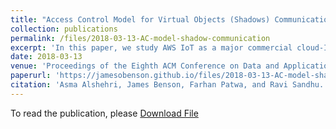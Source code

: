 ```yaml
---
title: "Access Control Model for Virtual Objects (Shadows) Communication for AWS Internet of Things"
collection: publications
permalink: /files/2018-03-13-AC-model-shadow-communication
excerpt: 'In this paper, we study AWS IoT as a major commercial cloud-IoT platform and investigate its suitability for implementing the afore-mentioned academic models of ACO and VO communication control. While AWS IoT has a notion of digital shadows closely analogous to VOs, it lacks explicit capability for VO communication and thereby for VO communication control. Thus there is a significant mismatch between AWS IoT and these academic models. The principal contribution of this paper is to reconcile this mismatch by showing how to use the mechanisms of AWS IoT to effectively implement VO communication models. To this end, we develop an access control model for virtual objects (shadows) communication in AWS IoT called AWS-IoT-ACMVO. We develop a proof-of-concept implementation of the speeding cars use case in AWS IoT under guidance of this model, and provide selected performance measurements. We conclude with a discussion of possible alternate implementations of this use case in AWS IoT.'
date: 2018-03-13
venue: 'Proceedings of the Eighth ACM Conference on Data and Application Security and Privacy'
paperurl: 'https://jamesobenson.github.io/files/2018-03-13-AC-model-shadow-communication.pdf'
citation: 'Asma Alshehri, James Benson, Farhan Patwa, and Ravi Sandhu. 2018. Access Control Model for Virtual Objects (Shadows) Communication for AWS Internet of Things. In Proceedings of the Eighth ACM Conference on Data and Application Security and Privacy (CODASPY 18). Association for Computing Machinery, New York, NY, USA, 175–185. https://doi.org/10.1145/3176258.3176328'
---
```


To read the publication, please <a href="files/2018-03-13-AC-model-shadow-communication.pdf">Download File</a>
